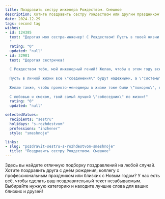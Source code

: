 ```yaml
---
title: Поздравить сестру инженера Рождеством. Смешное
description: Хотите поздравить сестру Рождеством или другим праздником? Наш ИИ создаст незабываемое поздравление, а вы обязательно выделитесь среди других.  
date: 2024-12-29
tags: second tag
wishes:
- id: 124385
  text: "Дорогая моя сестра-инженер! С Рождеством! Пусть в твоей жизни будет столько же стабильности и надежности, сколько в твоих расчетах, а праздники будут такими же яркими и незабываемыми, как и твои гениальные инженерные решения!  Пусть под елкой тебя ждет не только мандарин, но и нечто такое же технологически продвинутое и восхитительно бесполезное, как твой любимый гаджет!  Счастья, любви и чтобы все твои чертежи сбывались в реальность (кроме тех, где ты летаешь на реактивном рюкзаке – безопасность превыше всего!).
  "
  rating: "0"
  updated: "null"
- id: 32901
  text: "Дорогая сестричка!
  
  С Рождеством тебя, мой инженерный гений! Желаю, чтобы в этом году все твои проекты \"сходились\", как детали конструктора, а вдохновение \"включалось\" быстрее, чем лампочка в нашей старой электрической схеме!
  
  Пусть в личной жизни все \"соединения\" будут надежными, а \"системы\" – без сбоев! Пусть вокруг царит атмосфера праздника, как в воздухе, когда ты поднимаешь новый уровень своей карьеры.
  
  Желаю также, чтобы проекто-менеджеры в жизни тоже были \"покорны\", как добрые конструкторы: никаких \"проблем с графиками\"! Пусть твоя жизнь будет такой же яркой и полной чудес, как горящие огоньки на новогодней елке!
  
  С любовью и смехом, твой самый лучший \"собеседник\" по жизни!"
  rating: "0"
  updated: "null"

selectedValues:
  recipients: "sestru"
  holidays: "s-rozhdestvom"
  professions: "inzhener"
  style: "smeshnoje"

links:
- slug: "pozdravit-sestru-s-rozhdestvom-smeshnoje"
  title: "Поздравить сестру Рождеством. Смешное"
---
```


Здесь вы найдете отличную подборку поздравлений на любой случай.
Хотите поздравить друга с днём рождения, коллегу с профессиональным праздником или близких с Новым годом? У нас есть всё, чтобы сделать ваш поздравительный текст незабываемым. Выбирайте нужную категорию и находите лучшие слова для ваших близких и друзей!
